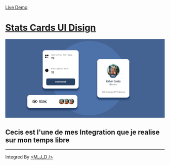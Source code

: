 [Live Demo](https://stats-cards-ui-disign.netlify.app/)

# [Stats Cards UI Disign](https://uidesigndaily.com/posts/figma-stats-cards-statistics-profile-day-1141)

![Disign](./assets/Stats-Cards-UI-Disign.png)

## Cecis est l'une de mes Integration que je realise sur mon temps libre

---

Integred By [<M_J_D />](https://twitter.com/__D________)
